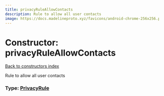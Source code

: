 ```yaml
---
title: privacyRuleAllowContacts
description: Rule to allow all user contacts
image: https://docs.madelineproto.xyz/favicons/android-chrome-256x256.png
---
```

# Constructor: privacyRuleAllowContacts  
[Back to constructors index](index.md)



Rule to allow all user contacts




### Type: [PrivacyRule](../types/PrivacyRule.md)


